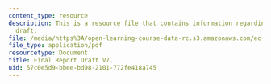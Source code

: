 ```yaml
---
content_type: resource
description: This is a resource file that contains information regarding final report
  draft.
file: /media/https%3A/open-learning-course-data-rc.s3.amazonaws.com/ec-715-d-lab-disseminating-innovations-for-the-common-good-spring-2007/57c0e5d9bbeebd982101772fe418a745_MITEC_715S07_igniting.pdf
file_type: application/pdf
resourcetype: Document
title: Final Report Draft V7.
uid: 57c0e5d9-bbee-bd98-2101-772fe418a745
---
```

